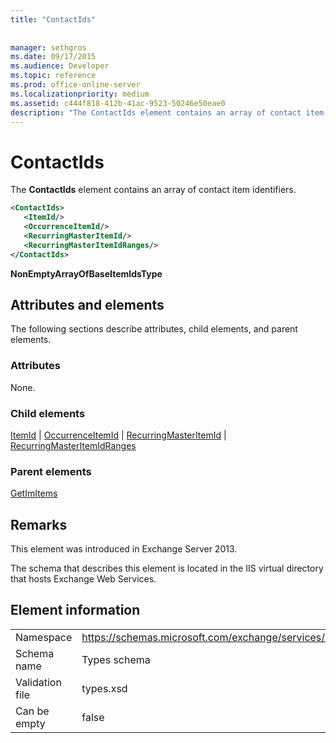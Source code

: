 ```yaml
---
title: "ContactIds"
 
 
manager: sethgros
ms.date: 09/17/2015
ms.audience: Developer
ms.topic: reference
ms.prod: office-online-server
ms.localizationpriority: medium
ms.assetid: c444f818-412b-41ac-9523-50246e50eae0
description: "The ContactIds element contains an array of contact item identifiers."
---
```


# ContactIds

The **ContactIds** element contains an array of contact item identifiers. 
  
```XML
<ContactIds>
   <ItemId/>
   <OccurrenceItemId/>
   <RecurringMasterItemId/>
   <RecurringMasterItemIdRanges/>
</ContactIds>
```

 **NonEmptyArrayOfBaseItemIdsType**
## Attributes and elements

The following sections describe attributes, child elements, and parent elements.
  
### Attributes

None.
  
### Child elements

[ItemId](itemid.md) | [OccurrenceItemId](occurrenceitemid.md) | [RecurringMasterItemId](recurringmasteritemid.md) | [RecurringMasterItemIdRanges](recurringmasteritemidranges.md)
  
### Parent elements

[GetImItems](getimitems.md)
  
## Remarks

This element was introduced in Exchange Server 2013.
  
The schema that describes this element is located in the IIS virtual directory that hosts Exchange Web Services.
  
## Element information

|||
|:-----|:-----|
|Namespace  <br/> |https://schemas.microsoft.com/exchange/services/2006/types  <br/> |
|Schema name  <br/> |Types schema  <br/> |
|Validation file  <br/> |types.xsd  <br/> |
|Can be empty  <br/> |false  <br/> |
   

